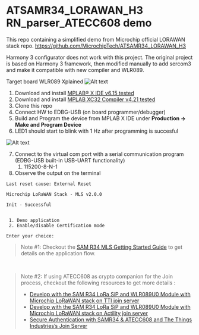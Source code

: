 # ATSAMR34_LORAWAN_H3 RN_parser_ATECC608 demo
This repo containing a simplified demo from Microchip official LORAWAN stack repo.
https://github.com/MicrochipTech/ATSAMR34_LORAWAN_H3

Harmony 3 configurator does not work with this project. The original project is based on Harmony 3 framework, then modified manually to add sercom3 and make it compatible with new compiler and WLR089.

Target board WLR089 Xplained
![Alt text](resources/WLR089U0Xpro.png)

1. Download and install [MPLAB® X IDE v6.15 tested](https://www.microchip.com/en-us/development-tools-tools-and-software/mplab-x-ide)
2. Download and install [MPLAB XC32 Compiler v4.21 tested](https://www.microchip.com/en-us/development-tools-tools-and-software/mplab-xc-compilers)
3. Clone this repo
4. Connect HW to EDBG-USB (on board programmer/debugger)
5. Build and Program the device from MPLAB X IDE under **Production -> Make and Program Device**
6. LED1 should start to blink with 1 Hz after programming is succesful

![Alt text](resources/WLR089_Xplained_run.gif)

7. Connect to the virtual com port with a serial communication program (EDBG-USB built-in USB-UART functionality) 
   1.  115200-8-N-1 
8. Observe the output on the terminal

```
Last reset cause: External Reset

Microchip LoRaWAN Stack - MLS v2.0.0

Init - Successful


 1. Demo application
 2. Enable/disable Certification mode

Enter your choice:
```

> Note #1: Checkout the [SAM R34 MLS Getting Started Guide](https://www.microchip.com/en-us/product/ATSAMR34J18#document-table) to get details on the application flow.

</br>

> Note #2: If using ATECC608 as crypto companion for the Join process, checkout the following resources to get more details :
> - [Develop with the SAM R34 LoRa SiP and WLR089U0 Module with Microchip LoRaWAN stack on TTI join server](https://github.com/MicrochipTech/atsamr34_ecc608a_tti)
> - [Develop with the SAM R34 LoRa SiP and WLR089U0 Module with Microchip LoRaWAN stack on Actility join server](https://github.com/MicrochipTech/atsamr34_ecc608a_actility)
> - [Secure Authentication with SAMR34 & ATECC608 and The Things Industries’s Join Server](https://github.com/MicrochipTech/secure_lorawan_with_tti)



